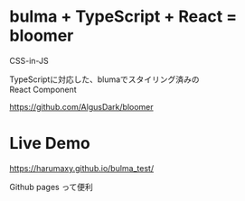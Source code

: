 # bulma + TypeScript + React = bloomer
CSS-in-JS

TypeScriptに対応した、blumaでスタイリング済みの  
React Component


https://github.com/AlgusDark/bloomer

# Live Demo

https://harumaxy.github.io/bulma_test/


Github pages って便利　

